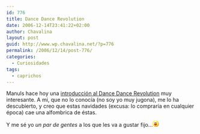 ```yaml
---
id: 776
title: Dance Dance Revolution
date: 2006-12-14T23:41:22+02:00
author: Chavalina
layout: post
guid: http://www.wp.chavalina.net/?p=776
permalink: /2006/12/14/post-776/
categories:
  - Curiosidades
tags:
  - caprichos
---
```

Manuls hace hoy una <a href="http://manuls.inopia.net/archivos/introduccion-al-dance-dance-revolution" target="_blank">introducción al Dance Dance Revolution</a> muy interesante. A mi, que no lo conocía (no soy yo muy jugona), me lo ha descubierto, y creo que estas navidades (excusa: lo compraría en cualquier época) cae una alfombrica de éstas.

Y me sé yo _un par de gentes_ a los que les va a gustar fijo…![emo](/imagenes/emoticonos/risa.gif)